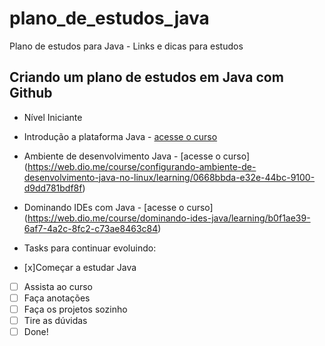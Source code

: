 # plano_de_estudos_java
Plano de estudos para Java - Links e dicas para estudos
## Criando um plano de estudos em Java com Github

- Nível Iniciante

- Introdução a plataforma Java - [acesse o curso](https://web.dio.me/course/introducao-ao-ecossistema-e-documentacao-java/learning/54e1ad91-8842-4065-bc89-37329f54f0cd)
- Ambiente de desenvolvimento Java - [acesse o curso] (https://web.dio.me/course/configurando-ambiente-de-desenvolvimento-java-no-linux/learning/0668bbda-e32e-44bc-9100-d9dd781bdf8f)
- Dominando IDEs com Java - [acesse o curso] (https://web.dio.me/course/dominando-ides-java/learning/b0f1ae39-6af7-4a2c-8fc2-c73ae8463c84)

 - Tasks para continuar evoluindo:

 - [x]Começar a estudar Java
 - [ ] Assista ao curso
 - [ ] Faça anotações
 - [ ] Faça os projetos sozinho
 - [ ] Tire as dúvidas
 - [ ] Done! 
